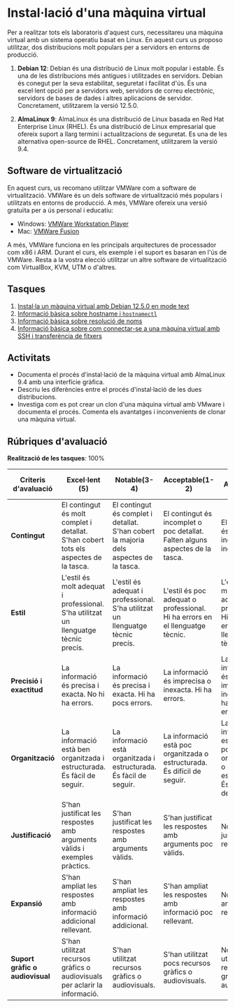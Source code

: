 # Instal·lació d'una màquina virtual

Per a realitzar tots els laboratoris d'aquest curs, necessitareu una màquina virtual amb un sistema operatiu basat en Linux. En aquest curs us proposo utilitzar, dos distribucions molt populars per a servidors en entorns de producció.

1. **Debian 12**: Debian és una distribució de Linux molt popular i estable. És una de les distribucions més antigues i utilitzades en servidors. Debian és conegut per la seva estabilitat, seguretat i facilitat d'ús. És una excel·lent opció per a servidors web, servidors de correu electrònic, servidors de bases de dades i altres aplicacions de servidor. Concretament, utilitzarem la versió 12.5.0.

2. **AlmaLinux 9**: AlmaLinux és una distribució de Linux basada en Red Hat Enterprise Linux (RHEL). És una distribució de Linux empresarial que ofereix suport a llarg termini i actualitzacions de seguretat. Es una de les alternativa open-source de RHEL. Concretament, utilitzarem la versió 9.4.

## Software de virtualització

En aquest curs, us recomano utilitzar VMWare com a software de virtualització. VMWare és un dels software de virtualització més populars i utilitzats en entorns de producció. A més, VMWare ofereix una versió gratuïta per a ús personal i educatiu:

- Windows: [VMWare Workstation Player](https://www.vmware.com/products/workstation-player/workstation-player-evaluation.html)
- Mac: [VMWare Fusion](https://www.vmware.com/products/fusion/fusion-evaluation.html)

A més, VMWare funciona en les principals arquitectures de processador com x86 i ARM. Durant el curs, els exemple i el suport es basaran en l'ús de VMWare. Resta a la vostra elecció utilitzar un altre software de virtualització com VirtualBox, KVM, UTM o d'altres.

## Tasques

1. [Instal·la un màquina virtual amb Debian 12.5.0 en mode text](./debian.md)
2. [Informació bàsica sobre hostname i `hostnamectl`](./hostname.md)
3. [Informació bàsica sobre resolució de noms](./hosts.md)
4. [Informació bàsica sobre com connectar-se a una màquina virtual amb SSH i transferència de fitxers](./ssh.md)

## Activitats

- Documenta el procés d'instal·lació de la màquina virtual amb AlmaLinux 9.4 amb una interfície gràfica.
- Descriu les diferències entre el procés d'instal·lació de les dues distribucions.
- Investiga com es pot crear un clon d'una màquina virtual amb VMware i documenta el procés. Comenta els avantatges i inconvenients de clonar una màquina virtual.

## Rúbriques d'avaluació

**Realització de les tasques**: 100%

| Criteris d'avaluació      | Excel·lent (5) | Notable(3-4) | Acceptable(1-2)  | No Acceptable (0) |
|---------------------------|----------------|--------------|------------------|-------------------|
| **Contingut**                 | El contingut és molt complet i detallat. S'han cobert tots els aspectes de la tasca. | El contingut és complet i detallat. S'han cobert la majoria dels aspectes de la tasca. | El contingut és incomplet o poc detallat. Falten alguns aspectes de la tasca. | El contingut és molt incomplet o inexistent.|
| **Estil**                     | L'estil és molt adequat i professional. S'ha utilitzat un llenguatge tècnic precís. | L'estil és adequat i professional. S'ha utilitzat un llenguatge tècnic precís. | L'estil és poc adequat o professional. Hi ha errors en el llenguatge tècnic. | L'estil és molt poc adequat o professional. Hi ha molts errors en el llenguatge tècnic. |
| **Precisió i exactitud**      | La informació és precisa i exacta. No hi ha errors. | La informació és precisa i exacta. Hi ha pocs errors. | La informació és imprecisa o inexacta. Hi ha errors. | La informació és molt imprecisa o inexacta. Hi ha molts errors. |
| **Organització**              | La informació està ben organitzada i estructurada. És fàcil de seguir. | La informació està organitzada i estructurada. És fàcil de seguir. | La informació està poc organitzada o estructurada. És difícil de seguir. | La informació està molt poc organitzada o estructurada. És molt difícil de seguir. |
| **Justificació** | S'han justificat les respostes amb arguments vàlids i exemples pràctics. | S'han justificat les respostes amb arguments vàlids. | S'han justificat les respostes amb arguments poc vàlids. | No s'han justificat les respostes. |
| **Expansió** | S'han ampliat les respostes amb informació addicional rellevant. | S'han ampliat les respostes amb informació addicional. | S'han ampliat les respostes amb informació poc rellevant. | No s'han ampliat les respostes. |
| **Suport gràfic o audiovisual** | S'han utilitzat recursos gràfics o audiovisuals per aclarir la informació. | S'han utilitzat recursos gràfics o audiovisuals. | S'han utilitzat pocs recursos gràfics o audiovisuals. | No s'han utilitzat recursos gràfics o audiovisuals. |
